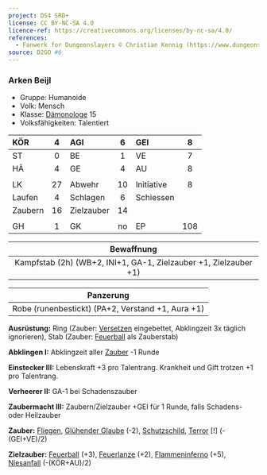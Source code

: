 ```yaml
---
project: DS4 SRD+
license: CC BY-NC-SA 4.0
licence-ref: https://creativecommons.org/licenses/by-nc-sa/4.0/
references: 
  - Fanwerk for Dungeonslayers © Christian Kennig (https://www.dungeonslayers.net/)
source: D2GO #6
---
```


### Arken Beijl

- Gruppe: Humanoide
- Volk: Mensch
- Klasse: [Dämonologe](../../grw/charaktere-heldenklassen-daemonologe.md) 15
- Volksfähigkeiten: Talentiert

| KÖR     |  4  | AGI        |  6  | GEI        |  8  |
| :------ | :-: | :--------- | :-: | :--------- | :-: |
| ST      |  0  | BE         |  1  | VE         |  7  |
| HÄ      |  4  | GE         |  4  | AU         |  8  |
|         |     |            |     |            |     |
| LK      | 27  | Abwehr     | 10  | Initiative |  8  |
| Laufen  |  4  | Schlagen   |  6  | Schiessen  |     |
| Zaubern | 16  | Zielzauber | 14  |            |     |
|         |     |            |     |            |     |
| GH      |  1  | GK         | no  | EP         | 108 |

|                            Bewaffnung                            |
| :--------------------------------------------------------------: |
| Kampfstab (2h) (WB+2, INI+1, GA-1, Zielzauber +1, Zielzauber +1) |

|                     Panzerung                     |
| :-----------------------------------------------: |
| Robe (runenbestickt) (PA+2, Verstand +1, Aura +1) |

**Ausrüstung:** Ring (Zauber: [Versetzen](../../grw/zauber/versetzen.md) eingebettet, Abklingzeit 3x täglich ignorieren), Stab (Zauber: [Feuerball](../../grw/zauber/feuerball.md) als Zauberstab)

**Abklingen I:** Abklingzeit aller [Zauber](../../fanwerk/zauber/zauber.md) -1 Runde

**Einstecker III:** Lebenskraft +3 pro Talentrang. Krankheit und Gift trotzen +1 pro Talentrang.

**Verheerer II:** GA-1 bei Schadenszauber

**Zaubermacht III:** Zaubern/Zielzauber +GEI für 1 Runde, falls Schadens- oder Heilzauber

**Zauber:** [Fliegen](../../grw/zauber/fliegen.md), [Glühender Glaube](../../grw/zauber/gluehender-glaube.md) (-2), [Schutzschild](../../grw/zauber/schutzschild.md), [Terror](../../grw/zauber/terror.md) [!] (-(GEI+VE)/2)

**Zielzauber:** [Feuerball](../../grw/zauber/feuerball.md) (+3), [Feuerlanze](../../grw/zauber/feuerlanze.md) (+2), [Flammeninferno](../../grw/zauber/flammeninferno.md) (+5), [Niesanfall](../../grw/zauber/niesanfall.md) (-(KÖR+AU)/2)

